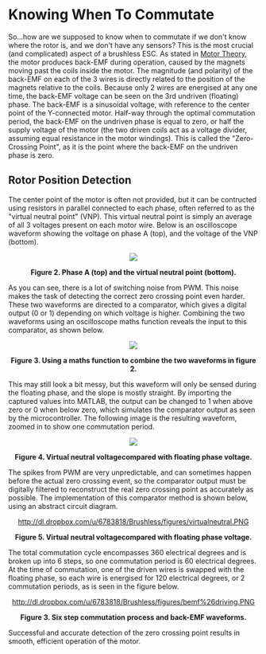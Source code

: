 # Knowing When To Commutate #

So...how are we supposed to know when to commutate if we don't know where the rotor is, and we don't have any sensors? This is the most crucial (and complicated) aspect of a brushless ESC. As stated in [Motor Theory](motor.md), the motor produces back-EMF during operation, caused by the magnets moving past the coils inside the motor. The magnitude (and polarity) of the back-EMF on each of the 3 wires is directly related to the position of the magnets relative to the coils. Because only 2 wires are energised at any one time, the back-EMF voltage can be seen on the 3rd undriven (floating) phase. The back-EMF is a sinusoidal voltage, with reference to the center point of the Y-connected motor. Half-way through the optimal commutation period, the back-EMF on the undriven phase is equal to zero, or half the supply voltage of the motor (the two driven coils act as a voltage divider, assuming equal resistance in the motor windings). This is called the "Zero-Crossing Point", as it is the point where the back-EMF on the undriven phase is zero.


## Rotor Position Detection ##

The center point of the motor is often not provided, but it can be contructed using resistors in parallel connected to each phase, often referred to as the "virtual neutral point" (VNP). This virtual neutral point is simply an average of all 3 voltages present on each motor wire. Below is an oscilloscope waveform showing the voltage on phase A (top), and the voltage of the VNP (bottom).

<p align='center'>
<img src='http://dl.dropbox.com/u/6783818/Brushless/figures/bemf.png' />
</p>
<p align='center'>
<b>Figure 2. Phase A (top) and the virtual neutral point (bottom).</b>
</p>

As you can see, there is a lot of switching noise from PWM. This noise makes the task of detecting the correct zero crossing point even harder. These two waveforms are directed to a comparator, which gives a digital output (0 or 1) depending on which voltage is higher. Combining the two waveforms using an oscilloscope maths function reveals the input to this comparator, as shown below.

<p align='center'>
<img src='http://dl.dropbox.com/u/6783818/Brushless/figures/maths.png' />
</p>
<p align='center'>
<b>Figure 3. Using a maths function to combine the two waveforms in figure 2.</b>
</p>

This may still look a bit messy, but this waveform will only be sensed during the floating phase, and the slope is mostly straight. By importing the captured values into MATLAB, the output can be changed to 1 when above zero or 0 when below zero, which simulates the comparator output as seen by the microcontroller. The following image is the resulting waveform, zoomed in to show one commutation period.

<p align='center'>
<img src='http://dl.dropbox.com/u/6783818/Brushless/figures/matlabgraph.png' />
</p>
<p align='center'>
<b>Figure 4. Virtual neutral voltagecompared with floating phase voltage.</b>
</p>

The spikes from PWM are very unpredictable, and can sometimes happen before the actual zero crossing event, so the comparator output must be digitally filtered to reconstruct the real zero crossing point as accurately as possible. The implementation of this comparator method is shown below, using an abstract circuit diagram.

<p align='center'>
<a href='http://dl.dropbox.com/u/6783818/Brushless/figures/virtualneutral.PNG'>http://dl.dropbox.com/u/6783818/Brushless/figures/virtualneutral.PNG</a>
</p>
<p align='center'>
<b>Figure 5. Virtual neutral voltagecompared with floating phase voltage.</b>
</p>

The total commutation cycle encompasses 360 electrical degrees and is broken up into 6 steps, so one commutation period is 60 electrical degrees. At the time of commutation, one of the driven wires is swapped with the floating phase, so each wire is energised for 120 electrical degrees, or 2 commutation periods, as is seen in the figure below.

<p align='center'>
<a href='http://dl.dropbox.com/u/6783818/Brushless/figures/bemf%26driving.PNG'>http://dl.dropbox.com/u/6783818/Brushless/figures/bemf%26driving.PNG</a>
</p>
<p align='center'>
<b>Figure 3. Six step commutation process and back-EMF waveforms.</b>
</p>

Successful and accurate detection of the zero crossing point results in smooth, efficient operation of the motor.